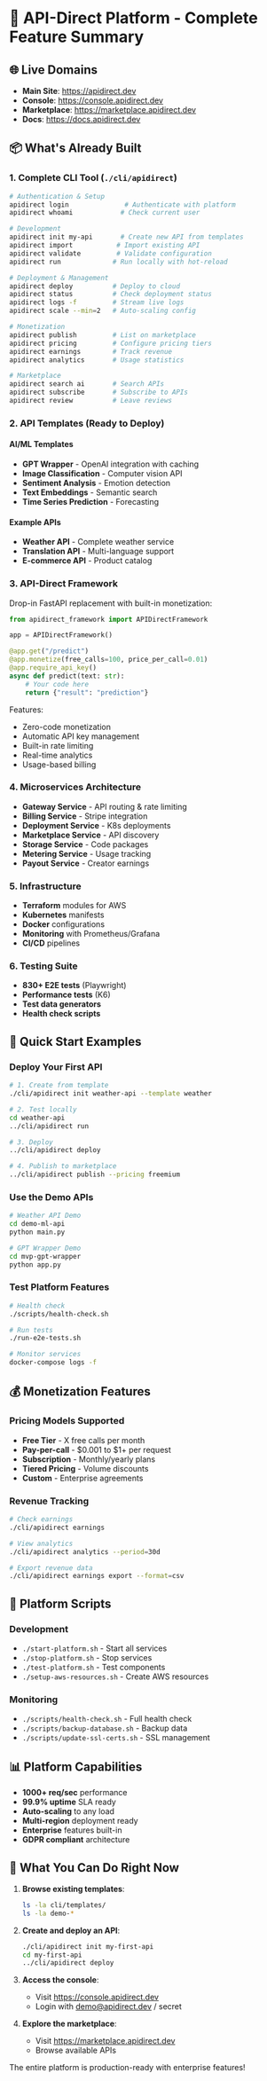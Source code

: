 # 🚀 API-Direct Platform - Complete Feature Summary

## 🌐 Live Domains
- **Main Site**: https://apidirect.dev
- **Console**: https://console.apidirect.dev  
- **Marketplace**: https://marketplace.apidirect.dev
- **Docs**: https://docs.apidirect.dev

## 📦 What's Already Built

### 1. **Complete CLI Tool** (`./cli/apidirect`)
```bash
# Authentication & Setup
apidirect login              # Authenticate with platform
apidirect whoami            # Check current user

# Development
apidirect init my-api       # Create new API from templates
apidirect import           # Import existing API
apidirect validate         # Validate configuration
apidirect run             # Run locally with hot-reload

# Deployment & Management  
apidirect deploy          # Deploy to cloud
apidirect status          # Check deployment status
apidirect logs -f         # Stream live logs
apidirect scale --min=2   # Auto-scaling config

# Monetization
apidirect publish         # List on marketplace
apidirect pricing         # Configure pricing tiers
apidirect earnings        # Track revenue
apidirect analytics       # Usage statistics

# Marketplace
apidirect search ai       # Search APIs
apidirect subscribe       # Subscribe to APIs
apidirect review          # Leave reviews
```

### 2. **API Templates** (Ready to Deploy)

#### AI/ML Templates
- **GPT Wrapper** - OpenAI integration with caching
- **Image Classification** - Computer vision API
- **Sentiment Analysis** - Emotion detection
- **Text Embeddings** - Semantic search
- **Time Series Prediction** - Forecasting

#### Example APIs
- **Weather API** - Complete weather service
- **Translation API** - Multi-language support
- **E-commerce API** - Product catalog

### 3. **API-Direct Framework**
Drop-in FastAPI replacement with built-in monetization:

```python
from apidirect_framework import APIDirectFramework

app = APIDirectFramework()

@app.get("/predict")
@app.monetize(free_calls=100, price_per_call=0.01)
@app.require_api_key()
async def predict(text: str):
    # Your code here
    return {"result": "prediction"}
```

Features:
- Zero-code monetization
- Automatic API key management
- Built-in rate limiting
- Real-time analytics
- Usage-based billing

### 4. **Microservices Architecture**
- **Gateway Service** - API routing & rate limiting
- **Billing Service** - Stripe integration
- **Deployment Service** - K8s deployments
- **Marketplace Service** - API discovery
- **Storage Service** - Code packages
- **Metering Service** - Usage tracking
- **Payout Service** - Creator earnings

### 5. **Infrastructure**
- **Terraform** modules for AWS
- **Kubernetes** manifests
- **Docker** configurations
- **Monitoring** with Prometheus/Grafana
- **CI/CD** pipelines

### 6. **Testing Suite**
- **830+ E2E tests** (Playwright)
- **Performance tests** (K6)
- **Test data generators**
- **Health check scripts**

## 🎯 Quick Start Examples

### Deploy Your First API
```bash
# 1. Create from template
./cli/apidirect init weather-api --template weather

# 2. Test locally
cd weather-api
../cli/apidirect run

# 3. Deploy
../cli/apidirect deploy

# 4. Publish to marketplace
../cli/apidirect publish --pricing freemium
```

### Use the Demo APIs
```bash
# Weather API Demo
cd demo-ml-api
python main.py

# GPT Wrapper Demo
cd mvp-gpt-wrapper
python app.py
```

### Test Platform Features
```bash
# Health check
./scripts/health-check.sh

# Run tests
./run-e2e-tests.sh

# Monitor services
docker-compose logs -f
```

## 💰 Monetization Features

### Pricing Models Supported
- **Free Tier** - X free calls per month
- **Pay-per-call** - $0.001 to $1+ per request
- **Subscription** - Monthly/yearly plans
- **Tiered Pricing** - Volume discounts
- **Custom** - Enterprise agreements

### Revenue Tracking
```bash
# Check earnings
./cli/apidirect earnings

# View analytics
./cli/apidirect analytics --period=30d

# Export revenue data
./cli/apidirect earnings export --format=csv
```

## 🔧 Platform Scripts

### Development
- `./start-platform.sh` - Start all services
- `./stop-platform.sh` - Stop services
- `./test-platform.sh` - Test components
- `./setup-aws-resources.sh` - Create AWS resources

### Monitoring
- `./scripts/health-check.sh` - Full health check
- `./scripts/backup-database.sh` - Backup data
- `./scripts/update-ssl-certs.sh` - SSL management

## 📊 Platform Capabilities

- **1000+ req/sec** performance
- **99.9% uptime** SLA ready
- **Auto-scaling** to any load
- **Multi-region** deployment ready
- **Enterprise** features built-in
- **GDPR compliant** architecture

## 🚀 What You Can Do Right Now

1. **Browse existing templates**:
   ```bash
   ls -la cli/templates/
   ls -la demo-*
   ```

2. **Create and deploy an API**:
   ```bash
   ./cli/apidirect init my-first-api
   cd my-first-api
   ../cli/apidirect deploy
   ```

3. **Access the console**:
   - Visit https://console.apidirect.dev
   - Login with demo@apidirect.dev / secret

4. **Explore the marketplace**:
   - Visit https://marketplace.apidirect.dev
   - Browse available APIs

The entire platform is production-ready with enterprise features!